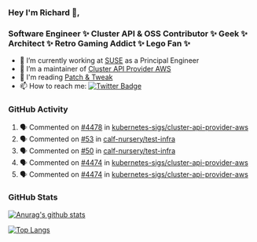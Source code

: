 ### Hey I'm Richard 👋, 

<h3 align="left">Software Engineer ✨ Cluster API & OSS Contributor ✨ Geek ✨ Architect ✨ Retro Gaming Addict ✨ Lego Fan ✨</h3>

- 🔭 I’m currently working at [SUSE](https://www.suse.com/) as a Principal Engineer
- 👯 I’m a maintainer of [Cluster API Provider AWS](https://github.com/kubernetes-sigs/cluster-api-provider-aws)
- 💬 I'm reading [Patch & Tweak](https://bjooks.com/products/patch-tweak-exploring-modular-synthesis)
- 📫 How to reach me: [![Twitter Badge](https://img.shields.io/badge/-@fruit_case-00acee?style=flat&logo=Twitter&logoColor=white)](https://twitter.com/intent/follow?screen_name=fruit_case "Follow on Twitter")

### GitHub Activity 

<!--START_SECTION:activity-->
1. 🗣 Commented on [#4478](https://github.com/kubernetes-sigs/cluster-api-provider-aws/pull/4478#issuecomment-1704905152) in [kubernetes-sigs/cluster-api-provider-aws](https://github.com/kubernetes-sigs/cluster-api-provider-aws)
2. 🗣 Commented on [#53](https://github.com/calf-nursery/test-infra/pull/53#issuecomment-1704849396) in [calf-nursery/test-infra](https://github.com/calf-nursery/test-infra)
3. 🗣 Commented on [#50](https://github.com/calf-nursery/test-infra/pull/50#issuecomment-1702902227) in [calf-nursery/test-infra](https://github.com/calf-nursery/test-infra)
4. 🗣 Commented on [#4474](https://github.com/kubernetes-sigs/cluster-api-provider-aws/pull/4474#issuecomment-1702877051) in [kubernetes-sigs/cluster-api-provider-aws](https://github.com/kubernetes-sigs/cluster-api-provider-aws)
5. 🗣 Commented on [#4474](https://github.com/kubernetes-sigs/cluster-api-provider-aws/pull/4474#issuecomment-1702852697) in [kubernetes-sigs/cluster-api-provider-aws](https://github.com/kubernetes-sigs/cluster-api-provider-aws)
<!--END_SECTION:activity-->

### GitHub Stats

[![Anurag's github stats](https://github-readme-stats.vercel.app/api?username=richardcase&count_private=true&show_icons=true)](https://github.com/anuraghazra/github-readme-stats)

[![Top Langs](https://github-readme-stats.vercel.app/api/top-langs/?username=richardcase&hide=html&layout=compact)](https://github.com/anuraghazra/github-readme-stats)
